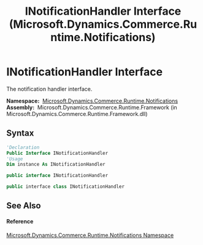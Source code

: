﻿---
title: INotificationHandler Interface (Microsoft.Dynamics.Commerce.Runtime.Notifications)
TOCTitle: INotificationHandler Interface
ms:assetid: T:Microsoft.Dynamics.Commerce.Runtime.Notifications.INotificationHandler
ms:mtpsurl: https://technet.microsoft.com/en-us/library/microsoft.dynamics.commerce.runtime.notifications.inotificationhandler(v=AX.60)
ms:contentKeyID: 49854008
ms.date: 05/18/2015
mtps_version: v=AX.60
f1_keywords:
- Microsoft.Dynamics.Commerce.Runtime.Notifications.INotificationHandler
dev_langs:
- CSharp
- C++
- VB
---

# INotificationHandler Interface

The notification handler interface.

**Namespace:**  [Microsoft.Dynamics.Commerce.Runtime.Notifications](microsoft-dynamics-commerce-runtime-notifications-namespace.md)  
**Assembly:**  Microsoft.Dynamics.Commerce.Runtime.Framework (in Microsoft.Dynamics.Commerce.Runtime.Framework.dll)

## Syntax

``` vb
'Declaration
Public Interface INotificationHandler
'Usage
Dim instance As INotificationHandler
```

``` csharp
public interface INotificationHandler
```

``` c++
public interface class INotificationHandler
```

## See Also

#### Reference

[Microsoft.Dynamics.Commerce.Runtime.Notifications Namespace](microsoft-dynamics-commerce-runtime-notifications-namespace.md)


